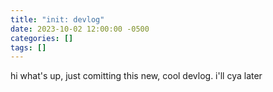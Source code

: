 ```yaml
---
title: "init: devlog"
date: 2023-10-02 12:00:00 -0500
categories: []
tags: []
---
```


hi what's up, just comitting this new, cool devlog. i'll cya later